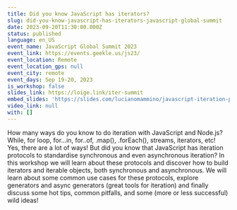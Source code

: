 ```yaml
---
title: Did you know JavaScript has iterators?
slug: did-you-know-javascript-has-iterators-javascript-global-summit
date: 2023-09-20T11:30:00.000Z
status: published
language: en_US
event_name: JavaScript Global Summit 2023
event_link: https://events.geekle.us/js23/
event_location: Remote
event_location_gps: null
event_city: remote
event_days: Sep 19-20, 2023
is_workshop: false
slides_link: https://loige.link/iter-summit
embed_slides: 'https://slides.com/lucianomammino/javascript-iteration-protocols-javascript-global-summit-2023/embed'
video_link: null
with: []
---
```


How many ways do you know to do iteration with JavaScript and Node.js? While, for loop, for…in, for..of, .map(), .forEach(), streams, iterators, etc! Yes, there are a lot of ways! But did you know that JavaScript has iteration protocols to standardise synchronous and even asynchronous iteration? In this workshop we will learn about these protocols and discover how to build iterators and iterable objects, both synchronous and asynchronous. We will learn about some common use cases for these protocols, explore generators and async generators (great tools for iteration) and finally discuss some hot tips, common pitfalls, and some (more or less successful) wild ideas!

